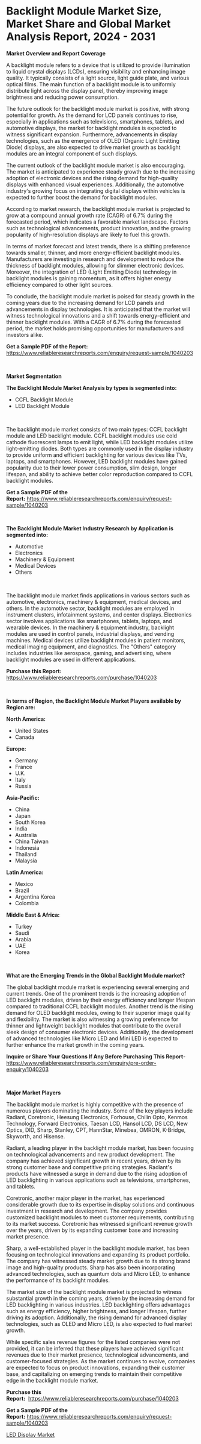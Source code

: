 <p><h1>Backlight Module Market Size, Market Share and Global Market Analysis Report, 2024 - 2031</h1></p><p><strong>Market Overview and Report Coverage</strong></p>
<p><p>A backlight module refers to a device that is utilized to provide illumination to liquid crystal displays (LCDs), ensuring visibility and enhancing image quality. It typically consists of a light source, light guide plate, and various optical films. The main function of a backlight module is to uniformly distribute light across the display panel, thereby improving image brightness and reducing power consumption.</p><p>The future outlook for the backlight module market is positive, with strong potential for growth. As the demand for LCD panels continues to rise, especially in applications such as televisions, smartphones, tablets, and automotive displays, the market for backlight modules is expected to witness significant expansion. Furthermore, advancements in display technologies, such as the emergence of OLED (Organic Light Emitting Diode) displays, are also expected to drive market growth as backlight modules are an integral component of such displays.</p><p>The current outlook of the backlight module market is also encouraging. The market is anticipated to experience steady growth due to the increasing adoption of electronic devices and the rising demand for high-quality displays with enhanced visual experiences. Additionally, the automotive industry's growing focus on integrating digital displays within vehicles is expected to further boost the demand for backlight modules.</p><p>According to market research, the backlight module market is projected to grow at a compound annual growth rate (CAGR) of 6.7% during the forecasted period, which indicates a favorable market landscape. Factors such as technological advancements, product innovation, and the growing popularity of high-resolution displays are likely to fuel this growth.</p><p>In terms of market forecast and latest trends, there is a shifting preference towards smaller, thinner, and more energy-efficient backlight modules. Manufacturers are investing in research and development to reduce the thickness of backlight modules, allowing for slimmer electronic devices. Moreover, the integration of LED (Light Emitting Diode) technology in backlight modules is gaining momentum, as it offers higher energy efficiency compared to other light sources.</p><p>To conclude, the backlight module market is poised for steady growth in the coming years due to the increasing demand for LCD panels and advancements in display technologies. It is anticipated that the market will witness technological innovations and a shift towards energy-efficient and thinner backlight modules. With a CAGR of 6.7% during the forecasted period, the market holds promising opportunities for manufacturers and investors alike.</p></p>
<p><strong>Get a Sample PDF of the Report:</strong> <a href="https://www.reliableresearchreports.com/enquiry/request-sample/1040203">https://www.reliableresearchreports.com/enquiry/request-sample/1040203</a></p>
<p>&nbsp;</p>
<p><strong>Market Segmentation</strong></p>
<p><strong>The Backlight Module Market Analysis by types is segmented into:</strong></p>
<p><ul><li>CCFL Backlight Module</li><li>LED Backlight Module</li></ul></p>
<p>&nbsp;</p>
<p><p>The backlight module market consists of two main types: CCFL backlight module and LED backlight module. CCFL backlight modules use cold cathode fluorescent lamps to emit light, while LED backlight modules utilize light-emitting diodes. Both types are commonly used in the display industry to provide uniform and efficient backlighting for various devices like TVs, laptops, and smartphones. However, LED backlight modules have gained popularity due to their lower power consumption, slim design, longer lifespan, and ability to achieve better color reproduction compared to CCFL backlight modules.</p></p>
<p><strong>Get a Sample PDF of the Report:</strong>&nbsp;<a href="https://www.reliableresearchreports.com/enquiry/request-sample/1040203">https://www.reliableresearchreports.com/enquiry/request-sample/1040203</a></p>
<p>&nbsp;</p>
<p><strong>The Backlight Module Market Industry Research by Application is segmented into:</strong></p>
<p><ul><li>Automotive</li><li>Electronics</li><li>Machinery & Equipment</li><li>Medical Devices</li><li>Others</li></ul></p>
<p>&nbsp;</p>
<p><p>The backlight module market finds applications in various sectors such as automotive, electronics, machinery & equipment, medical devices, and others. In the automotive sector, backlight modules are employed in instrument clusters, infotainment systems, and center displays. Electronics sector involves applications like smartphones, tablets, laptops, and wearable devices. In the machinery & equipment industry, backlight modules are used in control panels, industrial displays, and vending machines. Medical devices utilize backlight modules in patient monitors, medical imaging equipment, and diagnostics. The "Others" category includes industries like aerospace, gaming, and advertising, where backlight modules are used in different applications.</p></p>
<p><strong>Purchase this Report:</strong>&nbsp; <a href="https://www.reliableresearchreports.com/purchase/1040203">https://www.reliableresearchreports.com/purchase/1040203</a></p>
<p>&nbsp;</p>
<p><strong>In terms of Region, the Backlight Module Market Players available by Region are:</strong></p>
<p>
    <p> <strong> North America: </strong>
        <ul>
            <li>United States</li>
            <li>Canada</li>
        </ul>
        </p> 
    <p> <strong> Europe: </strong>
        <ul>
            <li>Germany</li>
            <li>France</li>
            <li>U.K.</li>
            <li>Italy</li>
            <li>Russia</li>
        </ul>
        </p> 
    <p> <strong> Asia-Pacific: </strong>
        <ul>
            <li>China</li>
            <li>Japan</li>
            <li>South Korea</li>
            <li>India</li>
            <li>Australia</li>
            <li>China Taiwan</li>
            <li>Indonesia</li>
            <li>Thailand</li>
            <li>Malaysia</li>
        </ul>
        </p> 
    <p> <strong> Latin America: </strong>
        <ul>
            <li>Mexico</li>
            <li>Brazil</li>
            <li>Argentina Korea</li>
            <li>Colombia</li>
        </ul>
        </p> 
    <p> <strong> Middle East & Africa: </strong>
        <ul>
            <li>Turkey</li>
            <li>Saudi</li>
            <li>Arabia</li>
            <li>UAE</li>
            <li>Korea</li>
        </ul>
    </p>
    </p>
<p>&nbsp;</p>
<p><strong>What are the Emerging Trends in the Global Backlight Module market?</strong></p>
<p><p>The global backlight module market is experiencing several emerging and current trends. One of the prominent trends is the increasing adoption of LED backlight modules, driven by their energy efficiency and longer lifespan compared to traditional CCFL backlight modules. Another trend is the rising demand for OLED backlight modules, owing to their superior image quality and flexibility. The market is also witnessing a growing preference for thinner and lightweight backlight modules that contribute to the overall sleek design of consumer electronic devices. Additionally, the development of advanced technologies like Micro LED and Mini LED is expected to further enhance the market growth in the coming years.</p></p>
<p><strong>Inquire or Share Your Questions If Any Before Purchasing This Report</strong>- <a href="https://www.reliableresearchreports.com/enquiry/pre-order-enquiry/1040203">https://www.reliableresearchreports.com/enquiry/pre-order-enquiry/1040203</a></p>
<p>&nbsp;</p>
<p><strong>Major Market Players</strong></p>
<p><p>The backlight module market is highly competitive with the presence of numerous players dominating the industry. Some of the key players include Radiant, Coretronic, Heesung Electronics, Forhouse, Chilin Opto, Kenmos Technology, Forward Electronics, Taesan LCD, Hansol LCD, DS LCD, New Optics, DID, Sharp, Stanley, CPT, HannStar, Minebea, OMRON, K-Bridge, Skyworth, and Hisense. </p><p>Radiant, a leading player in the backlight module market, has been focusing on technological advancements and new product development. The company has achieved significant growth in recent years, driven by its strong customer base and competitive pricing strategies. Radiant's products have witnessed a surge in demand due to the rising adoption of LED backlighting in various applications such as televisions, smartphones, and tablets.</p><p>Coretronic, another major player in the market, has experienced considerable growth due to its expertise in display solutions and continuous investment in research and development. The company provides customized backlight modules to meet customer requirements, contributing to its market success. Coretronic has witnessed significant revenue growth over the years, driven by its expanding customer base and increasing market presence.</p><p>Sharp, a well-established player in the backlight module market, has been focusing on technological innovations and expanding its product portfolio. The company has witnessed steady market growth due to its strong brand image and high-quality products. Sharp has also been incorporating advanced technologies, such as quantum dots and Micro LED, to enhance the performance of its backlight modules.</p><p>The market size of the backlight module market is projected to witness substantial growth in the coming years, driven by the increasing demand for LED backlighting in various industries. LED backlighting offers advantages such as energy efficiency, higher brightness, and longer lifespan, further driving its adoption. Additionally, the rising demand for advanced display technologies, such as OLED and Micro LED, is also expected to fuel market growth.</p><p>While specific sales revenue figures for the listed companies were not provided, it can be inferred that these players have achieved significant revenues due to their market presence, technological advancements, and customer-focused strategies. As the market continues to evolve, companies are expected to focus on product innovations, expanding their customer base, and capitalizing on emerging trends to maintain their competitive edge in the backlight module market.</p></p>
<p><strong>Purchase this Report:</strong>&nbsp;&nbsp;<a href="https://www.reliableresearchreports.com/purchase/1040203">https://www.reliableresearchreports.com/purchase/1040203</a></p>
<p></p>
<p><strong>Get a Sample PDF of the Report:</strong>&nbsp;<a href="https://www.reliableresearchreports.com/enquiry/request-sample/1040203">https://www.reliableresearchreports.com/enquiry/request-sample/1040203</a></p>
<p><p><a href="https://github.com/juniordelafrance/Market-Research-Report-List-1/blob/main/led-display-market.md">LED Display Market</a></p></p>